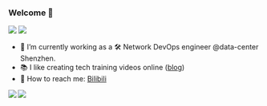 ### Welcome 👋

![](https://img.shields.io/badge/release-v1.0.0-yllow)
![](https://img.shields.io/badge/cool-yes-magenta)

- 🔭 I’m currently working as a 🛠 Network DevOps engineer @data-center Shenzhen.
- 📚 I like creating tech training videos online ([blog](https://www.udemy.com/user/peng-xiao/))
- 💬 How to reach me: [Bilibili](https://space.bilibili.com/276622261)


<a href="https://github.com/cedrickring">
  <img align="left" src="https://github-readme-stats.vercel.app/api?username=Guircai&bg_color=30,e96443,904e95&text_color=fff&icon_color=fff&title_color=fff&line_height=26&hide_border=true&show_icons=true" />
</a>

<a href="https://github.com/cedrickring">
  <img align="left" src="https://github-readme-stats.vercel.app/api/top-langs/?username=Guircai&layout=compact&bg_color=30,e96443,904e95&text_color=fff&icon_color=fff&title_color=fff&hide_border=true&langs_count=4" />
</a>
